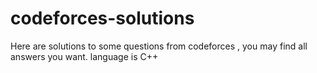 # codeforces-solutions
Here are solutions to some questions from codeforces , you may find all answers you want. language is C++
